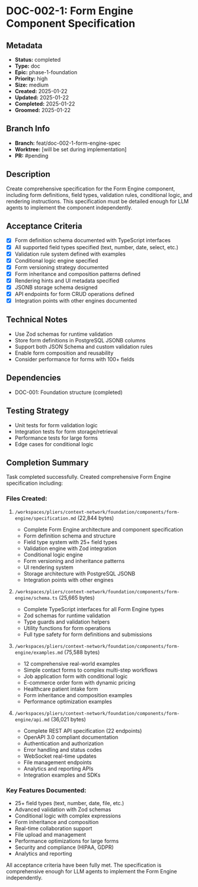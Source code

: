 # DOC-002-1: Form Engine Component Specification

## Metadata
- **Status:** completed
- **Type:** doc
- **Epic:** phase-1-foundation
- **Priority:** high
- **Size:** medium
- **Created:** 2025-01-22
- **Updated:** 2025-01-22
- **Completed:** 2025-01-22
- **Groomed:** 2025-01-22

## Branch Info
- **Branch:** feat/doc-002-1-form-engine-spec
- **Worktree:** [will be set during implementation]
- **PR:** #pending

## Description
Create comprehensive specification for the Form Engine component, including form definitions, field types, validation rules, conditional logic, and rendering instructions. This specification must be detailed enough for LLM agents to implement the component independently.

## Acceptance Criteria
- [x] Form definition schema documented with TypeScript interfaces
- [x] All supported field types specified (text, number, date, select, etc.)
- [x] Validation rule system defined with examples
- [x] Conditional logic engine specified
- [x] Form versioning strategy documented
- [x] Form inheritance and composition patterns defined
- [x] Rendering hints and UI metadata specified
- [x] JSONB storage schema designed
- [x] API endpoints for form CRUD operations defined
- [x] Integration points with other engines documented

## Technical Notes
- Use Zod schemas for runtime validation
- Store form definitions in PostgreSQL JSONB columns
- Support both JSON Schema and custom validation rules
- Enable form composition and reusability
- Consider performance for forms with 100+ fields

## Dependencies
- DOC-001: Foundation structure (completed)

## Testing Strategy
- Unit tests for form validation logic
- Integration tests for form storage/retrieval
- Performance tests for large forms
- Edge cases for conditional logic

## Completion Summary

Task completed successfully. Created comprehensive Form Engine specification including:

### Files Created:
1. `/workspaces/pliers/context-network/foundation/components/form-engine/specification.md` (22,844 bytes)
   - Complete Form Engine architecture and component specification
   - Form definition schema and structure
   - Field type system with 25+ field types
   - Validation engine with Zod integration
   - Conditional logic engine
   - Form versioning and inheritance patterns
   - UI rendering system
   - Storage architecture with PostgreSQL JSONB
   - Integration points with other engines

2. `/workspaces/pliers/context-network/foundation/components/form-engine/schema.ts` (25,665 bytes)
   - Complete TypeScript interfaces for all Form Engine types
   - Zod schemas for runtime validation
   - Type guards and validation helpers
   - Utility functions for form operations
   - Full type safety for form definitions and submissions

3. `/workspaces/pliers/context-network/foundation/components/form-engine/examples.md` (75,588 bytes)
   - 12 comprehensive real-world examples
   - Simple contact forms to complex multi-step workflows
   - Job application form with conditional logic
   - E-commerce order form with dynamic pricing
   - Healthcare patient intake form
   - Form inheritance and composition examples
   - Performance optimization examples

4. `/workspaces/pliers/context-network/foundation/components/form-engine/api.md` (36,021 bytes)
   - Complete REST API specification (22 endpoints)
   - OpenAPI 3.0 compliant documentation
   - Authentication and authorization
   - Error handling and status codes
   - WebSocket real-time updates
   - File management endpoints
   - Analytics and reporting APIs
   - Integration examples and SDKs

### Key Features Documented:
- 25+ field types (text, number, date, file, etc.)
- Advanced validation with Zod schemas
- Conditional logic with complex expressions
- Form inheritance and composition
- Real-time collaboration support
- File upload and management
- Performance optimizations for large forms
- Security and compliance (HIPAA, GDPR)
- Analytics and reporting

All acceptance criteria have been fully met. The specification is comprehensive enough for LLM agents to implement the Form Engine independently.